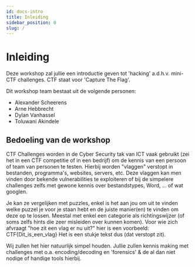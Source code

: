 ```yaml
---
id: docs-intro
title: Inleiding 
sidebar_position: 0
slug: /
---
```


Inleiding
==============
Deze workshop zal jullie een introductie geven tot 'hacking' a.d.h.v. mini-CTF challenges.
CTF staat voor 'Capture The Flag'.

Dit workshop team bestaat uit de volgende personen:
- Alexander Scheerens
- Arne Hebbrecht
- Dylan Vanhassel
- Toluwani Akindele

Bedoeling van de workshop
---------------------------
CTF Challenges worden in de Cyber Security tak van ICT vaak gebruikt (zei het in een CTF competitie of in een bedrijf) om de kennis van een persoon of team van personen te testen. Hierbij worden "vlaggen" verstopt in bestanden, programma's, websites, servers, etc. Deze vlaggen kan men vinden door bekende vulnerabilities te exploiteren of bij de simpelere challenges zelfs met gewone kennis over bestandstypes, Word, ... of wat googlen.

Je kan ze vergelijken met puzzles, enkel is het aan jou om uit te vinden welke puzzel je voor je staan hebt en de juiste manier(en) te vinden om deze op te lossen. Meestal met enkel een categorie als richtingswijzer (of soms zelfs hints die zeer misleiden over kunnen komen).
Voor wie zich afvraagt "hoe zit een vlag er nu uit?" hier is een voorbeeld: CTF{Dit_is_een_vlag}
Het is een stukje tekst dus (dat verstopt zit).

Wij zullen het hier natuurlijk simpel houden. 
Jullie zullen kennis making met challenges met o.a. encoding/decoding en 'forensics' & de al dan niet nodige of handige tools hierbij.

Vereiste voorkennis
-------------------
Geen voorkennis nodig, wij leggen uit wat nodig is!
Natuurlijk is voorkennis van encoding/decoding, CTF challenges, (kali) linux, etc wel een plus. Dan weet je wel al wat en kan je direct de challenges proberen op te lossen! 

Tips voor je begint 
---------------------
Als dit alles chinees is voor je, geen paniek!
We houden het simpel en leuk voor iedereen. Er zullen hints zijn en moest het echt niet lukken, alweer: Geen paniek! We gaan er stap voor stap ook door!

Requirements
-----------------
Om deze workshop uit te voeren heb je enkele dingen nodig:

* Internet toegang
* Ubuntu/kali linux 